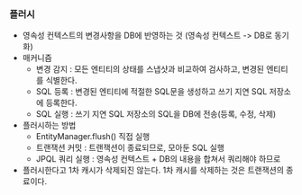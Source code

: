 ### 플러시
* 영속성 컨텍스트의 변경사항을 DB에 반영하는 것 (영속성 컨텍스트 -> DB로 동기화)
* 매커니즘
  * 변경 감지 : 모든 엔티티의 상태를 스냅샷과 비교하여 검사하고, 변경된 엔티티를 식별한다.
  * SQL 등록 : 변경된 엔티티에 적절한 SQL문을 생성하고 쓰기 지연 SQL 저장소에 등록한다.
  * SQL 실행 : 쓰기 지연 SQL 저장소의 SQL을 DB에 전송(등록, 수정, 삭제)
* 플러시하는 방법
  * EntityManager.flush() 직접 실행
  * 트랜잭션 커밋 : 트랜잭션이 종료되므로, 모아둔 SQL 실행
  * JPQL 쿼리 실행 : 영속성 컨텍스트 + DB의 내용을 합쳐서 쿼리해야 하므로
* 플러시한다고 1차 캐시가 삭제되진 않는다. 1차 캐시를 삭제하는 것은 트랜잭션의 종료이다.